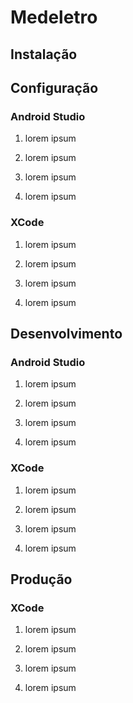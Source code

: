 # Medeletro

## Instalação

## Configuração

### Android Studio

1. lorem ipsum

2. lorem ipsum

3. lorem ipsum

4. lorem ipsum

### XCode

1. lorem ipsum

2. lorem ipsum

3. lorem ipsum

4. lorem ipsum

## Desenvolvimento

### Android Studio

1. lorem ipsum

2. lorem ipsum

3. lorem ipsum

4. lorem ipsum

### XCode

1. lorem ipsum

2. lorem ipsum

3. lorem ipsum

4. lorem ipsum


## Produção

### XCode

1. lorem ipsum

2. lorem ipsum

3. lorem ipsum

4. lorem ipsum
